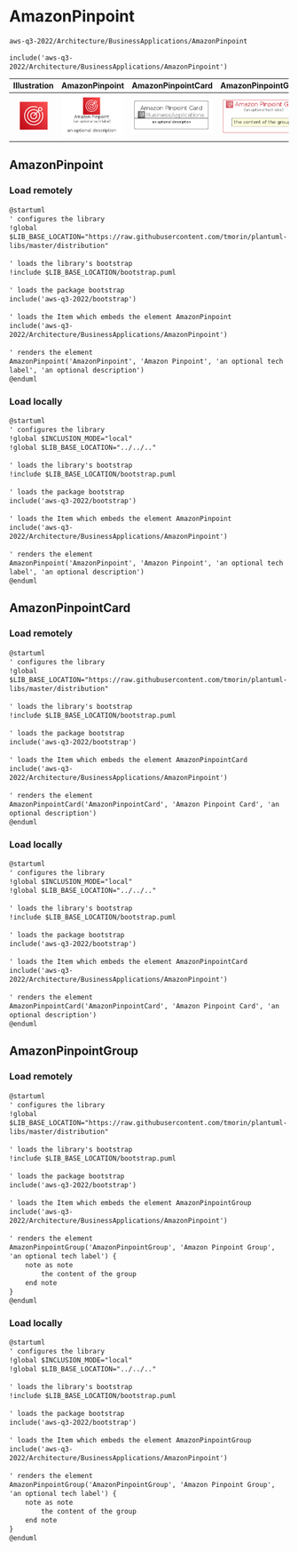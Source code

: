 # AmazonPinpoint


```text
aws-q3-2022/Architecture/BusinessApplications/AmazonPinpoint
```

```text
include('aws-q3-2022/Architecture/BusinessApplications/AmazonPinpoint')
```



| Illustration | AmazonPinpoint | AmazonPinpointCard | AmazonPinpointGroup |
| :---: | :---: | :---: | :---: |
| ![illustration for Illustration](../../../aws-q3-2022/Architecture/BusinessApplications/AmazonPinpoint.png) | ![illustration for AmazonPinpoint](../../../aws-q3-2022/Architecture/BusinessApplications/AmazonPinpoint.Local.png) | ![illustration for AmazonPinpointCard](../../../aws-q3-2022/Architecture/BusinessApplications/AmazonPinpointCard.Local.png) | ![illustration for AmazonPinpointGroup](../../../aws-q3-2022/Architecture/BusinessApplications/AmazonPinpointGroup.Local.png) |




## AmazonPinpoint

### Load remotely
```plantuml
@startuml
' configures the library
!global $LIB_BASE_LOCATION="https://raw.githubusercontent.com/tmorin/plantuml-libs/master/distribution"

' loads the library's bootstrap
!include $LIB_BASE_LOCATION/bootstrap.puml

' loads the package bootstrap
include('aws-q3-2022/bootstrap')

' loads the Item which embeds the element AmazonPinpoint
include('aws-q3-2022/Architecture/BusinessApplications/AmazonPinpoint')

' renders the element
AmazonPinpoint('AmazonPinpoint', 'Amazon Pinpoint', 'an optional tech label', 'an optional description')
@enduml
```

### Load locally
```plantuml
@startuml
' configures the library
!global $INCLUSION_MODE="local"
!global $LIB_BASE_LOCATION="../../.."

' loads the library's bootstrap
!include $LIB_BASE_LOCATION/bootstrap.puml

' loads the package bootstrap
include('aws-q3-2022/bootstrap')

' loads the Item which embeds the element AmazonPinpoint
include('aws-q3-2022/Architecture/BusinessApplications/AmazonPinpoint')

' renders the element
AmazonPinpoint('AmazonPinpoint', 'Amazon Pinpoint', 'an optional tech label', 'an optional description')
@enduml
```

## AmazonPinpointCard

### Load remotely
```plantuml
@startuml
' configures the library
!global $LIB_BASE_LOCATION="https://raw.githubusercontent.com/tmorin/plantuml-libs/master/distribution"

' loads the library's bootstrap
!include $LIB_BASE_LOCATION/bootstrap.puml

' loads the package bootstrap
include('aws-q3-2022/bootstrap')

' loads the Item which embeds the element AmazonPinpointCard
include('aws-q3-2022/Architecture/BusinessApplications/AmazonPinpoint')

' renders the element
AmazonPinpointCard('AmazonPinpointCard', 'Amazon Pinpoint Card', 'an optional description')
@enduml
```

### Load locally
```plantuml
@startuml
' configures the library
!global $INCLUSION_MODE="local"
!global $LIB_BASE_LOCATION="../../.."

' loads the library's bootstrap
!include $LIB_BASE_LOCATION/bootstrap.puml

' loads the package bootstrap
include('aws-q3-2022/bootstrap')

' loads the Item which embeds the element AmazonPinpointCard
include('aws-q3-2022/Architecture/BusinessApplications/AmazonPinpoint')

' renders the element
AmazonPinpointCard('AmazonPinpointCard', 'Amazon Pinpoint Card', 'an optional description')
@enduml
```

## AmazonPinpointGroup

### Load remotely
```plantuml
@startuml
' configures the library
!global $LIB_BASE_LOCATION="https://raw.githubusercontent.com/tmorin/plantuml-libs/master/distribution"

' loads the library's bootstrap
!include $LIB_BASE_LOCATION/bootstrap.puml

' loads the package bootstrap
include('aws-q3-2022/bootstrap')

' loads the Item which embeds the element AmazonPinpointGroup
include('aws-q3-2022/Architecture/BusinessApplications/AmazonPinpoint')

' renders the element
AmazonPinpointGroup('AmazonPinpointGroup', 'Amazon Pinpoint Group', 'an optional tech label') {
    note as note
        the content of the group
    end note
}
@enduml
```

### Load locally
```plantuml
@startuml
' configures the library
!global $INCLUSION_MODE="local"
!global $LIB_BASE_LOCATION="../../.."

' loads the library's bootstrap
!include $LIB_BASE_LOCATION/bootstrap.puml

' loads the package bootstrap
include('aws-q3-2022/bootstrap')

' loads the Item which embeds the element AmazonPinpointGroup
include('aws-q3-2022/Architecture/BusinessApplications/AmazonPinpoint')

' renders the element
AmazonPinpointGroup('AmazonPinpointGroup', 'Amazon Pinpoint Group', 'an optional tech label') {
    note as note
        the content of the group
    end note
}
@enduml
```

